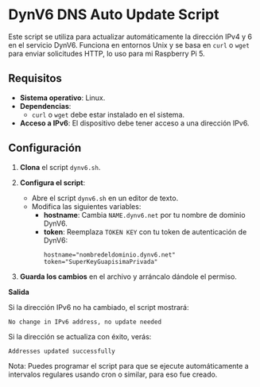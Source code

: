 # DynV6 DNS Auto Update Script

Este script se utiliza para actualizar automáticamente la dirección IPv4 y 6 en el servicio DynV6. Funciona en entornos Unix y se basa en `curl` o `wget` para enviar solicitudes HTTP, lo uso para mi Raspberry Pi 5.

## Requisitos

- **Sistema operativo**: Linux.
- **Dependencias**:
  - `curl` o `wget` debe estar instalado en el sistema.
- **Acceso a IPv6**: El dispositivo debe tener acceso a una dirección IPv6.

## Configuración

1. **Clona** el script `dynv6.sh`.

2. **Configura el script**:
   - Abre el script `dynv6.sh` en un editor de texto.
   - Modifica las siguientes variables:
     - **hostname**: Cambia `NAME.dynv6.net` por tu nombre de dominio DynV6.
     - **token**: Reemplaza `TOKEN KEY` con tu token de autenticación de DynV6:
       ```
       hostname="nombredeldominio.dynv6.net"
       token="SuperKeyGuapisimaPrivada"
       ```

3. **Guarda los cambios** en el archivo y arráncalo dándole el permiso.


**Salida**

Si la dirección IPv6 no ha cambiado, el script mostrará:
```
No change in IPv6 address, no update needed
```

Si la dirección se actualiza con éxito, verás:
```
Addresses updated successfully
```

Nota:
Puedes programar el script para que se ejecute automáticamente a intervalos regulares usando cron o similar, para eso fue creado.
